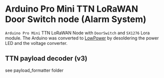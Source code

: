 # Arduino Pro Mini TTN LoRaWAN Door Switch node (Alarm System)

`Arduino Pro Mini` TTN LoRaWAN Node with `DoorSwitch` and `SX1276` Lora module.
The Arduino was converted to [LowPower](https://jackgruber.github.io/2019-12-27-Low-power-Arduino-Pro-Mini/) by desoldering the power LED and the voltage converter.


## TTN payload decoder (v3)

see payload_formatter folder